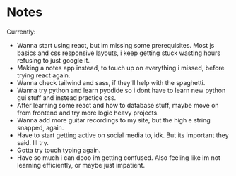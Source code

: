 # Notes
Currently:
- Wanna start using react, but im missing some prerequisites. Most js basics and css responsive layouts, i keep getting stuck wasting hours refusing to just google it.
- Making a notes app instead, to touch up on everything i missed, before trying react again.
- Wanna check tailwind and sass, if they'll help with the spaghetti.
- Wanna try python and learn pyodide so i dont have to learn new python gui stuff and instead practice css.
- After learning some react and how to database stuff, maybe move on from frontend and try more logic heavy projects.
- Wanna add more guitar recordings to my site, but the high e string snapped, again.
- Have to start getting active on social media to, idk. But its important they said. Ill try.
- Gotta try touch typing again.
- Have so much i can dooo im getting confused. Also feeling like im not learning efficiently, or maybe just impatient.
